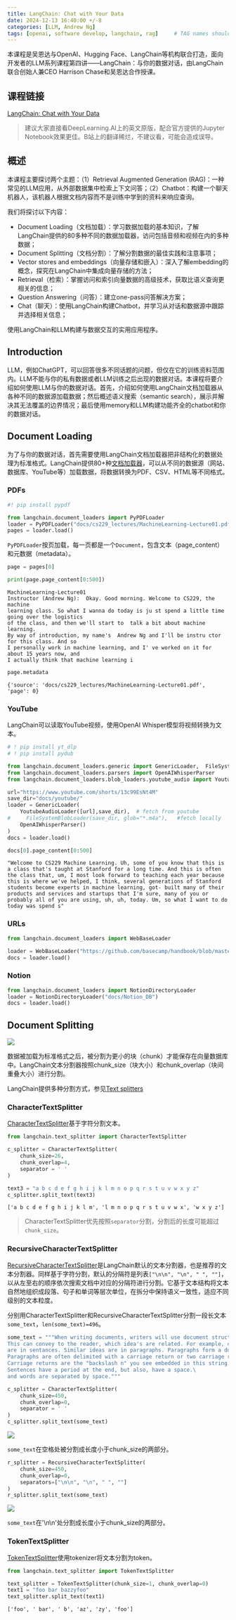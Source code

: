 ```yaml
---
title: LangChain: Chat with Your Data
date: 2024-12-13 16:40:00 +/-8
categories: [LLM, Andrew Ng]
tags: [openai, software develop, langchain, rag]     # TAG names should always be lowercase
---
```


本课程是吴恩达与OpenAI、Hugging Face、LangChain等机构联合打造，面向开发者的LLM系列课程第四讲——LangChain：与你的数据对话，由LangChain联合创始人兼CEO Harrison Chase和吴恩达合作授课。

## 课程链接

[LangChain: Chat with Your Data](https://www.deeplearning.ai/short-courses/langchain-chat-with-your-data/)

>建议大家直接看DeepLearning.AI上的英文原版，配合官方提供的Jupyter Notebook效果更佳。B站上的翻译稀烂，不建议看，可能会造成误导。

## 概述

本课程主要探讨两个主题：（1）Retrieval Augmented Generation (RAG)：一种常见的LLM应用，从外部数据集中检索上下文问答；（2）Chatbot：构建一个聊天机器人，该机器人根据文档内容而不是训练中学到的资料来响应查询。

我们将探讨以下内容：

- Document Loading（文档加载）：学习数据加载的基本知识，了解LangChain提供的80多种不同的数据加载器，访问包括音频和视频在内的多种数据；
- Document Splitting（文档分割）：了解分割数据的最佳实践和注意事项；
- Vector stores and embeddings（向量存储和嵌入）：深入了解embedding的概念，探究在LangChain中集成向量存储的方法；
- Retrieval（检索）：掌握访问和索引向量数据的高级技术，获取比语义查询更相关的信息；
- Question Answering（问答）：建立one-pass问答解决方案；
- Chat（聊天）：使用LangChain构建Chatbot，并学习从对话和数据源中跟踪并选择相关信息；

使用LangChain和LLM构建与数据交互的实用应用程序。

## Introduction

LLM，例如ChatGPT，可以回答很多不同话题的问题，但仅在它的训练资料范围内。LLM不能与你的私有数据或者LLM训练之后出现的数据对话。本课程将要介绍如何使用LLM与你的数据对话。首先，介绍如何使用LangChain文档加载器从各种不同的数据源加载数据；然后概述语义搜索（semantic search），展示并解决其无法覆盖的边界情况；最后使用memory和LLM构建功能齐全的chatbot和你的数据对话。

## Document Loading

为了与你的数据对话，首先需要使用LangChain文档加载器把非结构化的数据处理为标准格式。LangChain提供80+种[文档加载器](https://python.langchain.com/docs/how_to/#document-loaders)，可以从不同的数据源（网站、数据库、YouTube等）加载数据，将数据转换为PDF、CSV、HTML等不同格式。

### PDFs

```python
#! pip install pypdf 

from langchain.document_loaders import PyPDFLoader
loader = PyPDFLoader("docs/cs229_lectures/MachineLearning-Lecture01.pdf")
pages = loader.load()
```

`PyPDFLoader`按页加载，每一页都是一个`Document`，包含文本（page_content）和元数据（metadata）。

```python
page = pages[0]

print(page.page_content[0:500])
```

```wiki
MachineLearning-Lecture01  
Instructor (Andrew Ng):  Okay. Good morning. Welcome to CS229, the machine 
learning class. So what I wanna do today is ju st spend a little time going over the logistics 
of the class, and then we'll start to  talk a bit about machine learning.  
By way of introduction, my name's  Andrew Ng and I'll be instru ctor for this class. And so 
I personally work in machine learning, and I' ve worked on it for about 15 years now, and 
I actually think that machine learning i
```

```python
page.metadata
```

```wiki
{'source': 'docs/cs229_lectures/MachineLearning-Lecture01.pdf', 'page': 0}
```

### YouTube

LangChain可以读取YouTube视频，使用OpenAI Whisper模型将视频转换为文本。

```python
# ! pip install yt_dlp
# ! pip install pydub

from langchain.document_loaders.generic import GenericLoader,  FileSystemBlobLoader
from langchain.document_loaders.parsers import OpenAIWhisperParser
from langchain.document_loaders.blob_loaders.youtube_audio import YoutubeAudioLoader

url="https://www.youtube.com/shorts/13c99EsNt4M"
save_dir="docs/youtube/"
loader = GenericLoader(
    YoutubeAudioLoader([url],save_dir),  # fetch from youtube
#     FileSystemBlobLoader(save_dir, glob="*.m4a"),   #fetch locally
    OpenAIWhisperParser()
)
docs = loader.load()
```

```python
docs[0].page_content[0:500]
```

```wiki
"Welcome to CS229 Machine Learning. Uh, some of you know that this is a class that's taught at Stanford for a long time. And this is often the class that, um, I most look forward to teaching each year because this is where we've helped, I think, several generations of Stanford students become experts in machine learning, got- built many of their products and services and startups that I'm sure, many of you or probably all of you are using, uh, uh, today. Um, so what I want to do today was spend s"
```

### URLs

```python
from langchain.document_loaders import WebBaseLoader

loader = WebBaseLoader("https://github.com/basecamp/handbook/blob/master/titles-for-programmers.md")
docs = loader.load()
```

### Notion

```python
from langchain.document_loaders import NotionDirectoryLoader
loader = NotionDirectoryLoader("docs/Notion_DB")
docs = loader.load()
```

## Document Splitting

![](../assets/images/llm_develop/L2-Document_splitting.png)

数据被加载为标准格式之后，被分割为更小的块（chunk）才能保存在向量数据库中。LangChain文本分割器按照chunk_size（块大小）和chunk_overlap（块间重叠大小）进行分割。

LangChain提供多种分割方式，参见[Text splitters](https://python.langchain.com/docs/concepts/text_splitters/)

### CharacterTextSplitter

[CharacterTextSplitter](https://python.langchain.com/api_reference/text_splitters/character/langchain_text_splitters.character.CharacterTextSplitter.html)基于字符分割文本。

```python
from langchain.text_splitter import CharacterTextSplitter

c_splitter = CharacterTextSplitter(
    chunk_size=26,
    chunk_overlap=4,
    separator = ' '
)

text3 = "a b c d e f g h i j k l m n o p q r s t u v w x y z"
c_splitter.split_text(text3)
```

```wiki
['a b c d e f g h i j k l m', 'l m n o p q r s t u v w x', 'w x y z']
```

> CharacterTextSplitter优先按照`separator`分割，分割后的长度可能超过`chunk_size`。

### RecursiveCharacterTextSplitter

[RecursiveCharacterTextSplitter](https://python.langchain.com/api_reference/text_splitters/character/langchain_text_splitters.character.RecursiveCharacterTextSplitter.html)是LangChain默认的文本分割器，也是推荐的文本分割器。同样基于字符分割，默认的分隔符是列表`["\n\n", "\n", " ", ""]`，以从左至右的顺序依次搜索文档中对应的分隔符进行分割。它基于文本结构将文本自然地组织成段落、句子和单词等层次单位，在拆分中保持语义一致性，适应不同级别的文本粒度。

分别用CharacterTextSplitter和RecursiveCharacterTextSplitter分割一段长文本`some_text`，`len(some_text)=496`。

```python
some_text = """When writing documents, writers will use document structure to group content. \
This can convey to the reader, which idea's are related. For example, closely related ideas \
are in sentances. Similar ideas are in paragraphs. Paragraphs form a document. \n\n  \
Paragraphs are often delimited with a carriage return or two carriage returns. \
Carriage returns are the "backslash n" you see embedded in this string. \
Sentences have a period at the end, but also, have a space.\
and words are separated by space."""
```

```python
c_splitter = CharacterTextSplitter(
    chunk_size=450,
    chunk_overlap=0,
    separator = ' '
)
c_splitter.split_text(some_text)
```

![](../assets/images/llm_develop/rag_1.png)

`some_text`在空格处被分割成长度小于chunk_size的两部分。

```python
r_splitter = RecursiveCharacterTextSplitter(
    chunk_size=450,
    chunk_overlap=0, 
    separators=["\n\n", "\n", " ", ""]
)
r_splitter.split_text(some_text)
```

![](../assets/images/llm_develop/rag_2.png)

`some_text`在'\n\n'处分割成长度小于chunk_size的两部分。

### TokenTextSplitter

[TokenTextSplitter](https://python.langchain.com/api_reference/text_splitters/base/langchain_text_splitters.base.TokenTextSplitter.html)使用tokenizer将文本分割为token。

```python
from langchain.text_splitter import TokenTextSplitter

text_splitter = TokenTextSplitter(chunk_size=1, chunk_overlap=0)
text1 = "foo bar bazzyfoo"
text_splitter.split_text(text1)
```

```wiki
['foo', ' bar', ' b', 'az', 'zy', 'foo']
```

